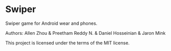 # Swiper

Swiper game for Android wear and phones.

Authors: Allen Zhou & Preetham Reddy N. & Daniel Hosseinian & Jaron Mink

This project is licensed under the terms of the MIT license.
